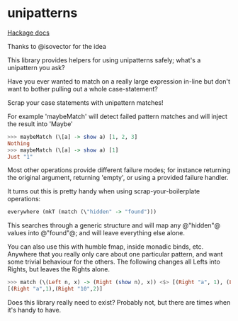# unipatterns

[Hackage docs](http://hackage.haskell.org/package/unipatterns)

Thanks to @isovector for the idea

This library provides helpers for using unipatterns safely; what's a unipattern you ask?

Have you ever wanted to match on a really large expression in-line but don't want to bother pulling out a whole case-statement?

Scrap your case statements with unipattern matches!

For example 'maybeMatch' will detect failed pattern matches and will inject the result into 'Maybe'

```haskell
>>> maybeMatch (\[a] -> show a) [1, 2, 3]
Nothing
>>> maybeMatch (\[a] -> show a) [1]
Just "1"
```

Most other operations provide different failure modes; for instance returning the original argument, returning 'empty', or using a provided failure handler.

It turns out this is pretty handy when using scrap-your-boilerplate operations:

```haskell
everywhere (mkT (match (\"hidden" -> "found")))
```

This searches through a generic structure and will map any @"hidden"@ values into @"found"@; and will leave everything else alone.

You can also use this with humble fmap, inside monadic binds, etc.
Anywhere that you really only care about one particular pattern, and want some trivial behaviour for the others.
The following changes all Lefts into Rights, but leaves the Rights alone.

```haskell
>>> match (\(Left n, x) -> (Right (show n), x)) <$> [(Right "a", 1), (Left 10, 2)]
[(Right "a",1),(Right "10",2)]
```

Does this library really need to exist? Probably not, but there are times when it's handy to have.
